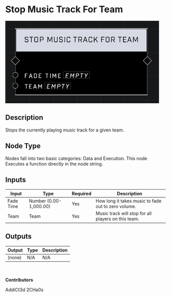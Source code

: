 # Stop Music Track For Team
![alt text](../../../.gitbook/assets/stop-music-track-for-team.png)
## Description
Stops the currently playing music track for a given team.

## Node Type
Nodes fall into two basic categories: Data and Execution. This node Executes a function directly in the node string.

## Inputs
| Input            | Type             | Required | Description												    |
|------------------|------------------|----------|--------------------------------------------------------------|
| Fade Time | Number (0.00-1,000.00)| Yes | How long it takes music to fade out to zero volume.|
| Team | Team| Yes | Music track will stop for all players on this team.|

## Outputs
| Output           | Type             | Description												     |
|------------------|------------------|--------------------------------------------------------------|
| (none) | N/A  | N/A  |

\
\
**Contributors**

AddiCt3d 2CHa0s
